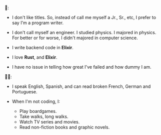 <table style="border: 0;border-collapse:collapse;">
<tr style="border: 0;">
<br />
🤖:

- I don't like titles. So, instead of call me myself a Jr., Sr., etc, I prefer to say I'm a program writer.

- I don't call myself an engineer. I studied physics. I majored in physics. For better or for worse, I didn't majored in computer science.

- I write backend code in **Elixir**. 

- I love **Rust**, and **Elixir**.

- I have no issue in telling how great I've failed and how dummy I am.

🧑🏻:

- I speak English, Spanish, and can read broken French, German and Portuguese.

- When I'm not coding, I:
  - Play boardgames.
  - Take walks, long walks.
  - Watch TV series and movies.
  - Read non-fiction books and graphic novels.
</td>
</tr>
</table>
